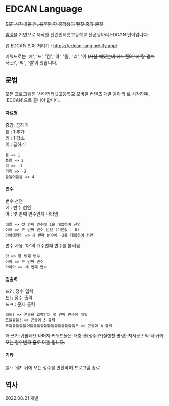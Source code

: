 # EDCAN Language

<del>SSF 시작 6일 전, 흥분한 한 중학생의 뻘짓 중의 뻘짓</del>

<a href="https://github.com/rycont/umjunsik-lang">엄랭</a>을 기반으로 제작한 선린인터넷고등학교 전공동아리 EDCAN 언어입니다.

웹 EDCAN 언어 처리기 : <a href="https://edcan-lang.netlify.app/">https://edcan-lang.netlify.app/</a>

키워드로는 '에', '드', '캔', '아', '틀', '리', '어 <del>(사실 에였는데 에드캔의 '에'랑 겹쳐서...)</del>', '픽', '셀'이 있습니다.

## 문법

모든 프로그램은 '선린인터넷고등학교 모바일 컨텐츠 개발 동아리'로 시작하며, 'EDCAN'으로 끝나야 합니다.

#### 자료형

증감, 곱하기  
틀 : 1 추가  
리 : 1 감소  
어 : 곱하기

```
틀 => 1
틀틀 => 2
리 => -1
리리 => -2
틀틀어틀틀 => 4
```

#### 변수

변수 선언  
에 : 변수 선언  
아 : 몇 번째 변수인지 나타냄

```
에틀 => 첫 번째 변수에 1을 대입하여 선언
아에 => 두 번째 변수 선언 (기본값 : 0)
아아에리리 => 세 번째 변수에 -2를 대입하여 선언
```

변수 사용
'아'의 개수번째 변수를 볼러옴

```
아 => 첫 번째 변수
아아 => 두 번째 변수
아아아 => 세 번째 변수
```

#### 입출력

드? : 정수 입력  
드! : 정수 출력  
드ㅋ : 문자 출력

```
에드? => 콘솔을 입력받아 첫 번째 변수에 대입
드틀틀틀! => 콘솔에 3 출력
드틀틀틀틀틀어틀틀틀틀틀틀틀틀틀틀틀틀틀ㅋ => 콘솔에 A 출력
```

<del>더 쓰기 귀찮네요 나머지 키워드들은 대충 캔{정수}?{실행할 명령} 지시문 / 픽 픽 뒤에 오는 정수번째 줄로 이동 입니다.</del>

#### 기타

셀! : '셀!' 뒤에 오는 정수를 반환하며 프로그램 종료

## 역사

2022.08.21 개발
